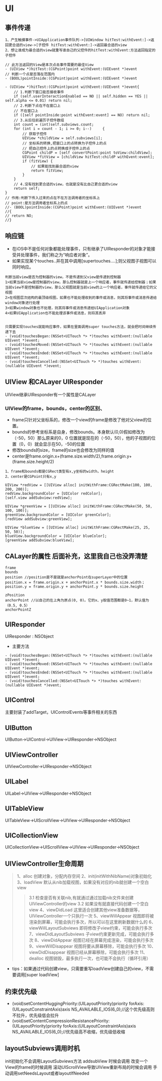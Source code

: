 #  UI

## 事件传递
```
1、产生触摸事件->UIApplication事件队列->[UIWindow hitTest:withEvent:]->返回更合适的view->[子控件 hitTest:withEvent:]->返回最合适的view
2、想让谁成为最合适的view就重写谁自己的父控件的hitTest:withEvent:方法返回指定的子控件

// 此方法返回的View是本次点击事件需要的最佳View
- (UIView *)hitTest:(CGPoint)point withEvent:(UIEvent *)event
// 判断一个点是否落在范围内
- (BOOL)pointInside:(CGPoint)point withEvent:(UIEvent *)event

- (UIView *)hitTest:(CGPoint)point withEvent:(UIEvent *)event{
    // 1.判断下窗口能否接收事件
    if (self.userInteractionEnabled == NO || self.hidden == YES ||  self.alpha <= 0.01) return nil;
    // 2.判断下点在不在窗口上
    // 不在窗口上
    if ([self pointInside:point withEvent:event] == NO) return nil;
    // 3.从后往前遍历子控件数组
    int count = (int)self.subviews.count;
    for (int i = count - 1; i >= 0; i--)     {
        // 获取子控件
        UIView *childView = self.subviews[i];
        // 坐标系的转换,把窗口上的点转换为子控件上的点
        // 把自己控件上的点转换成子控件上的点
        CGPoint childP = [self convertPoint:point toView:childView];
        UIView *fitView = [childView hitTest:childP withEvent:event];
        if (fitView) {
            // 如果能找到最合适的view
            return fitView;
        }
    }
    // 4.没有找到更合适的view，也就是没有比自己更合适的view
    return self;
}
// 作用:判断下传入过来的点在不在方法调用者的坐标系上
// point:是方法调用者坐标系上的点
//- (BOOL)pointInside:(CGPoint)point withEvent:(UIEvent *)event
//{
// return NO;
//}

```

## 响应链
* 在iOS中不是任何对象都能处理事件，只有继承了UIResponder的对象才能接受并处理事件，我们称之为“响应者对象”。
* 如果实现某个touches..并在其中调用[supertouches….];则父视图子视图可以同时响应。
```
判断当前view是否为控制器的view，不是传递到父view是传递到控制器
1>如果当前view是控制器的view，那么控制器就是上一个响应者，事件就传递给控制器；如果当前view不是控制器的view，那么父视图就是当前view的上一个响应者，事件就传递给它的父视图
2>在视图层次结构的最顶级视图，如果也不能处理收到的事件或消息，则其将事件或消息传递给window对象进行处理
3>如果window对象也不处理，则其将事件或消息传递给UIApplication对象
4>如果UIApplication也不能处理该事件或消息，则将其丢弃


只需要实现touches就能响应事件，如果在里面调用super touches方法，就会把时间继续传递下去
- (void)touchesBegan:(NSSet<UITouch *> *)touches withEvent:(nullable UIEvent *)event;
- (void)touchesMoved:(NSSet<UITouch *> *)touches withEvent:(nullable UIEvent *)event;
- (void)touchesEnded:(NSSet<UITouch *> *)touches withEvent:(nullable UIEvent *)event;
- (void)touchesCancelled:(NSSet<UITouch *> *)touches withEvent:(nullable UIEvent *)event;
```

## UIView 和CALayer UIResponder
UIView继承UIResponder有一个属性是CALayer

### UIView的frame，bounds，center的区别、
- frame只针对父坐标系的，修改一个view的frame是修改了他对父view的位置。
- bounds的参考坐标系是自身，修改bounds。本身默认(0,0)假如修改为（-50，50）那么原来的0，0
位置就是现在的（-50，50），他的子视图的位置（0，0）就会显示在50，-50的位置
- 修改bounds的size，frame的size也会修改为同样的值
- center是frame.origin.x+(frame.size.width/2),frame.origin.y+(frame.size.height/2)

```
1、frame和bounds都是CGRect类型有x,y坐标的width，height
2、center是CGPoint只有x,y

UIView *redView = [[UIView alloc] initWithFrame:CGRectMake(100, 100, 200, 200)];
redView.backgroundColor = [UIColor redColor];
[self.view addSubview:redView];

UIView *greenView = [[UIView alloc] initWithFrame:CGRectMake(50, 50, 100, 100)];
greenView.backgroundColor = [UIColor greenColor];
[redView addSubview:greenView];

UIView *blueView = [[UIView alloc] initWithFrame:CGRectMake(25, 25, 50, 50)];
blueView.backgroundColor = [UIColor blueColor];
[greenView addSubview:blueView];

```
## CALayer的属性 后面补充，这里我自己也没弄清楚
```
frame
bounds
position //position是不是就是anchorPoint在superLayer中的位置
position.x = frame.origin.x + anchorPoint.x * bounds.size.width；  
position.y = frame.origin.y + anchorPoint.y * bounds.size.height

zPosition
anchorPoint //以自己的左上角为原点(0, 0)。它的x、y取值范围都是0~1，默认值为（0.5, 0.5）
anchorPointZ

```
## UIResponder

UIResponder : NSObject

- 主要方法
```
- (void)touchesBegan:(NSSet<UITouch *> *)touches withEvent:(nullable UIEvent *)event;
- (void)touchesMoved:(NSSet<UITouch *> *)touches withEvent:(nullable UIEvent *)event;
- (void)touchesEnded:(NSSet<UITouch *> *)touches withEvent:(nullable UIEvent *)event;
- (void)touchesCancelled:(NSSet<UITouch *> *)touches withEvent:(nullable UIEvent *)event;
```


## UIControl
主要封装了addTarget，UIControlEvents等事件相关的东西

## UIButton
UIButton->UIControl->UIView->UIResponder->NSObject

## UIViewController
UIViewController->UIResponder->NSObject

## UILabel
UILabel->UIView->UIResponder->NSObject

## UITableView
UITableView->UIScrollView->UIView->UIResponder->NSObject

## UICollectionView
UICollectionView->UIScrollView->UIView->UIResponder->NSObject

## UIViewController生命周期

> 1、alloc 创建对象，分配内存空间
> 2、init(initWithNibName)对象初始化
> 3、loadView 默认从nib加载视图，如果没有对应的nib就创建一个空白view
>> 3.1 检查是否有关联nib,有就通过通过加载nib文件来创建UIViewController的view
>> 3.2 如果没有就直接代码创建一个空白view
> 4、viewDidLoad 这里适合创建其他view准备数据等，UIViewController一个只执行一次
> 5、viewWillAppear 视图即将被渲染到屏幕，可能会执行多次，所以可以在这里刷新数据什么的
> 6、viewWillLayoutSubviews 即将修改子view约束，可能会执行多次
> 7、viewDidLayoutSubviews 子view约束更新完成，可能会执行多次
> 8、viewDidAppear 视图已经在屏幕完成渲染，可能会执行多次
> 9、viewWillDisappear 视图将要从屏幕移除，可能会执行多次
> 10、viewDidDisappear 视图已经从屏幕移除，可能会执行多次
> 11、dealloc 视图销毁，最多执行一次，也可能不会执行（循环引用）

* tips：如果通过代码创建view，只需要重写loadView创建自己的view，不需要调用[super loadView]

## 约束优先级
- (void)setContentHuggingPriority:(UILayoutPriority)priority forAxis:(UILayoutConstraintAxis)axis NS_AVAILABLE_IOS(6_0);//这个优先级高则不拉升，优先级低会拉升
- (void)setContentCompressionResistancePriority:(UILayoutPriority)priority forAxis:(UILayoutConstraintAxis)axis NS_AVAILABLE_IOS(6_0);//优先级高不收缩，优先级低收缩

## layoutSubviews调用时机
init初始化不会调用LayoutSubviews方法
addsubView 时候会调用
改变一个View的frame的时候调用
滚动UIScrollView导致UIView重新布局的时候会调用
手动调用setNeedsLayout或者layoutIfNeeded


